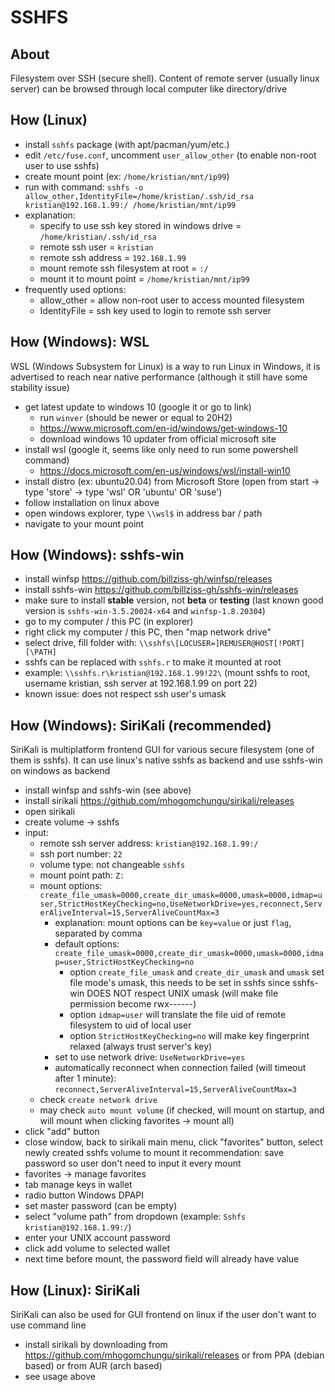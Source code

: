 # SSHFS

## About
Filesystem over SSH (secure shell). Content of remote server (usually linux server) can be browsed through local computer like directory/drive

## How (Linux)
- install `sshfs` package (with apt/pacman/yum/etc.)
- edit `/etc/fuse.conf`, uncomment `user_allow_other` (to enable non-root user to use sshfs)
- create mount point (ex: `/home/kristian/mnt/ip99`)
- run with command: `sshfs -o allow_other,IdentityFile=/home/kristian/.ssh/id_rsa kristian@192.168.1.99:/ /home/kristian/mnt/ip99`
- explanation:
    - specify to use ssh key stored in windows drive = ```/home/kristian/.ssh/id_rsa```
    - remote ssh user = ```kristian```
    - remote ssh address = ```192.168.1.99```
    - mount remote ssh filesystem at root = ```:/```
    - mount it to mount point = ```/home/kristian/mnt/ip99```
- frequently used options:
    - allow_other = allow non-root user to access mounted filesystem
    - IdentityFile = ssh key used to login to remote ssh server

## How (Windows): WSL
WSL (Windows Subsystem for Linux) is a way to run Linux in Windows, it is advertised to reach near native performance (although it still have some stability issue)
- get latest update to windows 10 (google it or go to link)
    - run `winver` (should be newer or equal to 20H2)
    - https://www.microsoft.com/en-id/windows/get-windows-10
    - download windows 10 updater from official microsoft site
- install wsl (google it, seems like only need to run some powershell command)
    - https://docs.microsoft.com/en-us/windows/wsl/install-win10
- install distro (ex: ubuntu20.04) from Microsoft Store (open from start -> type 'store' -> type 'wsl' OR 'ubuntu' OR 'suse')
- follow installation on linux above
- open windows explorer, type ```\\wsl$``` in address bar / path
- navigate to your mount point

## How (Windows): sshfs-win
- install winfsp https://github.com/billziss-gh/winfsp/releases
- install sshfs-win https://github.com/billziss-gh/sshfs-win/releases
- make sure to install **stable** version, not **beta** or **testing** (last known good version is `sshfs-win-3.5.20024-x64` and `winfsp-1.8.20304`)
- go to my computer / this PC (in explorer)
- right click my computer / this PC, then "map network drive"
- select drive, fill folder with: `\\sshfs\[LOCUSER=]REMUSER@HOST[!PORT][\PATH]`
- sshfs can be replaced with `sshfs.r` to make it mounted at root
- example: `\\sshfs.r\kristian@192.168.1.99!22\` (mount sshfs to root, username kristian, ssh server at 192.168.1.99 on port 22)
- known issue: does not respect ssh user's umask

## How (Windows): SiriKali (recommended)
SiriKali is multiplatform frontend GUI for various secure filesystem (one of them is sshfs). It can use linux's native sshfs as backend and use sshfs-win on windows as backend
- install winfsp and sshfs-win (see above)
- install sirikali https://github.com/mhogomchungu/sirikali/releases
- open sirikali
- create volume -> sshfs
- input:
    - remote ssh server address: `kristian@192.168.1.99:/`
    - ssh port number: `22`
    - volume type: not changeable `sshfs`
    - mount point path: `Z:`
    - mount options: `create_file_umask=0000,create_dir_umask=0000,umask=0000,idmap=user,StrictHostKeyChecking=no,UseNetworkDrive=yes,reconnect,ServerAliveInterval=15,ServerAliveCountMax=3`
        - explanation: mount options can be `key=value` or just `flag`, separated by comma
        - default options: `create_file_umask=0000,create_dir_umask=0000,umask=0000,idmap=user,StrictHostKeyChecking=no`
            - option `create_file_umask` and `create_dir_umask` and `umask` set file mode's umask, this needs to be set in sshfs since sshfs-win DOES NOT respect UNIX umask (will make file permission become rwx------)
            - option `idmap=user` will translate the file uid of remote filesystem to uid of local user
            - option `StrictHostKeyChecking=no` will make key fingerprint relaxed (always trust server's key)
        - set to use network drive: `UseNetworkDrive=yes`
        - automatically reconnect when connection failed (will timeout after 1 minute): `reconnect,ServerAliveInterval=15,ServerAliveCountMax=3`
    - check `create network drive`
    - may check `auto mount volume` (if checked, will mount on startup, and will mount when clicking favorites -> mount all)
- click "add" button
- close window, back to sirikali main menu, click "favorites" button, select newly created sshfs volume to mount it
recommendation: save password so user don't need to input it every mount
- favorites -> manage favorites
- tab manage keys in wallet
- radio button Windows DPAPI
- set master password (can be empty)
- select "volume path" from dropdown (example: `Sshfs kristian@192.168.1.99:/`)
- enter your UNIX account password
- click add volume to selected wallet
- next time before mount, the password field will already have value

## How (Linux): SiriKali
SiriKali can also be used for GUI frontend on linux if the user don't want to use command line
- install sirikali by downloading from https://github.com/mhogomchungu/sirikali/releases or from PPA (debian based) or from AUR (arch based)
- see usage above
